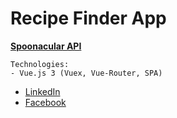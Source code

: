 # Recipe Finder App

**[Spoonacular API](https://spoonacular.com/food-api)**
```
Technologies:
- Vue.js 3 (Vuex, Vue-Router, SPA)
```

<!-- - [Project](https://nagytamas93.hu/) -->
- [LinkedIn](https://www.linkedin.com/in/nagy-tam%C3%A1s-27355116b/)
- [Facebook](https://www.facebook.com/tamas.nagy.1029)